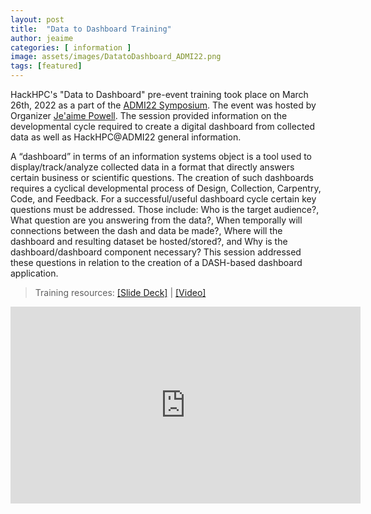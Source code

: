 ```yaml
---
layout: post
title:  "Data to Dashboard Training"
author: jeaime
categories: [ information ]
image: assets/images/DatatoDashboard_ADMI22.png
tags: [featured]
---
```


HackHPC's "Data to Dashboard" pre-event training took place on March 26th, 2022 as a part of the [ADMI22 Symposium](https://www.admiusa.org/admi2022/program.php). The event was hosted by Organizer [Je'aime Powell](https://www.linkedin.com/in/jeaimehp/). The session provided information on the developmental cycle required to create a digital dashboard from collected data as well as HackHPC@ADMI22 general information.

A “dashboard” in terms of an information systems object is a tool used to display/track/analyze collected data in a format that directly answers certain business or scientific questions. The creation of such dashboards requires a cyclical developmental process of Design, Collection, Carpentry, Code, and Feedback. For a successful/useful dashboard cycle certain key questions must be addressed. Those include: Who is the target audience?, What question are you answering from the data?, When temporally will connections between the dash and data be made?, Where will the dashboard and resulting dataset be hosted/stored?, and Why is the dashboard/dashboard component necessary? This session addressed these questions in relation to the creation of a DASH-based dashboard application. 

>Training resources: [[Slide Deck]](../slides/Data-to-Dashboard.pdf) | [[Video]](https://youtu.be/kWTaxXiEEIY) 


<iframe width="560" height="315" src="https://www.youtube.com/embed/kWTaxXiEEIY" title="YouTube video player" frameborder="0" allow="accelerometer; autoplay; clipboard-write; encrypted-media; gyroscope; picture-in-picture" allowfullscreen></iframe>